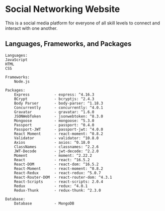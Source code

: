 # Social Networking Website
This is a social media platform for everyone of all skill levels to connect and interact with one another.


## Languages, Frameworks, and Packages
    Languages:
    JavaScript
    HTML
    CSS
    
    Frameworks: 
        Node.js
  
    Packages:
        Express           - express: ^4.16.3
        BCrypt            - bcryptjs: ^2.4.3
        Body Parser       - body-parser: ^1.18.3
        Concurrently      - concurrently: ^4.0.1
        Gravatar          - gravatar: ^1.6.0
        JSONWebToken      - jsonwebtoken: ^8.3.0
        Mongoose          - mongoose: ^5.3.0
        Passport          - passport: ^0.4.0
        Passport-JWT      - passport-jwt: ^4.0.0
        React Moment      - react-moment: ^0.8.2
        Validator         - validator: ^10.8.0
        Axios             - axios: ^0.18.0
        ClassNames        - classnames: ^2.2.6
        JWT-Decode        - jwt-decode: ^2.2.0
        Moment            - moment: ^2.22.2
        React             - react: ^16.5.2
        React-DOM         - react-dom: ^16.5.2
        React-Moment      - react-moment: ^0.8.2
        React-Redux       - react-redux: ^5.0.7
        React-Router-DOM  - react-router-dom: ^4.3.1
        React-Scripts     - react-scripts: 2.0.4
        Redux             - redux: ^4.0.1
        Redux-Thunk       - redux-thunk: ^2.3.0
    
    Database:
        Database          - MongoDB
        

